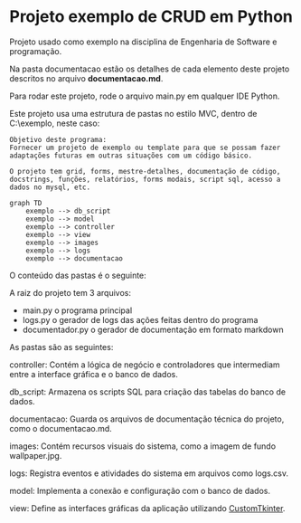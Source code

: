 # Projeto exemplo de CRUD em Python

Projeto usado como exemplo na disciplina de Engenharia de Software e programação.

Na pasta documentacao estão os detalhes de cada elemento deste projeto descritos no arquivo **documentacao.md**.

Para rodar este projeto, rode o arquivo main.py em qualquer IDE Python.

Este projeto usa uma estrutura de pastas no estilo MVC, dentro de C:\exemplo, neste caso:

```
Objetivo deste programa:
Fornecer um projeto de exemplo ou template para que se possam fazer adaptações futuras em outras situações com um código básico.

O projeto tem grid, forms, mestre-detalhes, documentação de código, docstrings, funções, relatórios, forms modais, script sql, acesso a dados no mysql, etc.
```


```mermaid
graph TD
    exemplo --> db_script
    exemplo --> model
    exemplo --> controller
    exemplo --> view
    exemplo --> images
    exemplo --> logs
    exemplo --> documentacao
```

O conteúdo das pastas é o seguinte:

A raiz do projeto tem 3 arquivos:
* main.py o programa principal
* logs.py o gerador de logs das ações feitas dentro do programa
* documentador.py o gerador de documentação em formato markdown

As pastas são as seguintes:

controller: Contém a lógica de negócio e controladores que intermediam entre a interface gráfica e o banco de dados.

db_script: Armazena os scripts SQL para criação das tabelas do banco de dados.

documentacao: Guarda os arquivos de documentação técnica do projeto, como o documentacao.md.

images: Contém recursos visuais do sistema, como a imagem de fundo wallpaper.jpg.

logs: Registra eventos e atividades do sistema em arquivos como logs.csv.

model: Implementa a conexão e configuração com o banco de dados.

view: Define as interfaces gráficas da aplicação utilizando [CustomTkinter](https://github.com/TomSchimansky/CustomTkinter).

